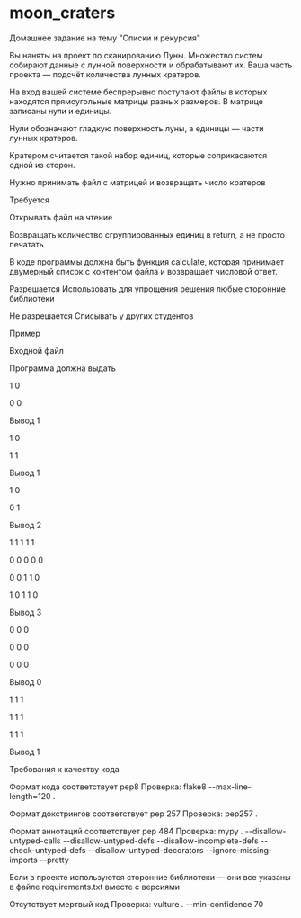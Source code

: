 # moon_craters
Домашнее задание на тему "Списки и рекурсия"

Вы наняты на проект по сканированию Луны. Множество систем собирают данные с лунной поверхности и обрабатывают их. Ваша часть проекта — подсчёт количества лунных кратеров. 

На вход вашей системе беспрерывно поступают файлы в которых находятся прямоугольные матрицы разных размеров. В матрице записаны нули и единицы.

Нули обозначают гладкую поверхность луны, а единицы — части лунных кратеров.

Кратером считается такой набор единиц, которые соприкасаются одной из сторон.

Нужно принимать файл с матрицей и возвращать число кратеров


Требуется

Открывать файл на чтение 

Возвращать количество сгруппированных единиц в return, a не просто печатать

В коде программы должна быть функция calculate, которая принимает двумерный список с контентом файла и возвращает числовой ответ.

Разрешается
Использовать для упрощения решения любые сторонние библиотеки

Не разрешается
Списывать у других студентов

Пример


Входной файл

Программа должна выдать

1 0

0 0

Вывод 1

1 0

1 1

Вывод 1

1 0

0 1

Вывод 2

1 1 1 1 1

0 0 0 0 0

0 0 1 1 0

1 0 1 1 0

Вывод 3

0 0 0

0 0 0

0 0 0

Вывод 0

1 1 1

1 1 1

1 1 1

Вывод 1


Требования к качеству кода

Формат кода соответствует pep8
Проверка: flake8 --max-line-length=120 .

Формат докстрингов соответствует pep 257
Проверка: pep257 . 

Формат аннотаций соответствует pep 484
Проверка: mypy . --disallow-untyped-calls --disallow-untyped-defs --disallow-incomplete-defs --check-untyped-defs  --disallow-untyped-decorators --ignore-missing-imports --pretty

Если в проекте используются сторонние библиотеки — они все указаны в файле requirements.txt вместе с версиями

Отсутствует мертвый код
Проверка:  vulture . --min-confidence 70